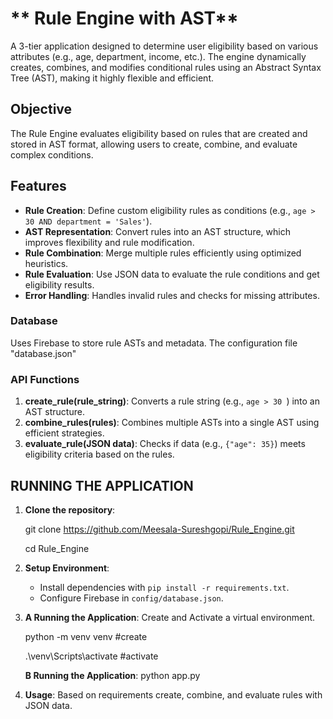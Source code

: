 # ** Rule Engine with AST**

A 3-tier application designed to determine user eligibility based on various attributes (e.g., age, department, income, etc.). The engine dynamically creates, combines, and modifies conditional rules using an Abstract Syntax Tree (AST), making it highly flexible and efficient.

## Objective

The Rule Engine evaluates eligibility based on rules that are created and stored in AST format, allowing users to create, combine, and evaluate complex conditions. 

## Features
- **Rule Creation**: Define custom eligibility rules as conditions (e.g., `age > 30 AND department = 'Sales'`).
- **AST Representation**: Convert rules into an AST structure, which improves flexibility and rule modification.
- **Rule Combination**: Merge multiple rules efficiently using optimized heuristics.
- **Rule Evaluation**: Use JSON data to evaluate the rule conditions and get eligibility results.
- **Error Handling**: Handles invalid rules and checks for missing attributes.


### Database
Uses Firebase to store rule ASTs and metadata. The configuration file "database.json"

### API Functions
1. **create_rule(rule_string)**: Converts a rule string (e.g., `age > 30 `) into an AST structure.
2. **combine_rules(rules)**: Combines multiple ASTs into a single AST using efficient strategies.
3. **evaluate_rule(JSON data)**: Checks if data (e.g., `{"age": 35}`) meets eligibility criteria based on the rules.

## RUNNING THE APPLICATION

1. **Clone the repository**:

   git clone https://github.com/Meesala-Sureshgopi/Rule_Engine.git
   
   cd Rule_Engine
   

3. **Setup Environment**:
   - Install dependencies with `pip install -r requirements.txt`.
   - Configure Firebase in `config/database.json`.

4. **A Running the Application**:
    Create and Activate a virtual environment.

    python -m venv venv       #create
   
    .\venv\Scripts\activate   #activate
   

   **B Running the Application**:
   python app.py 
  

6. **Usage**:
   Based on requirements create, combine, and evaluate rules with JSON data.
